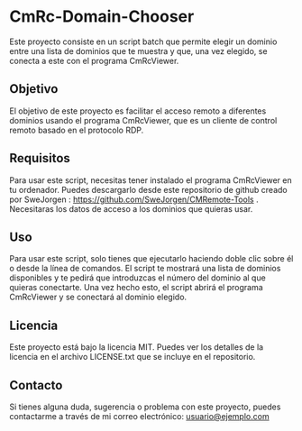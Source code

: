# CmRc-Domain-Chooser

Este proyecto consiste en un script batch que permite elegir un dominio entre una lista de dominios que te muestra y que, una vez elegido, se conecta a este con el programa CmRcViewer.

## Objetivo

El objetivo de este proyecto es facilitar el acceso remoto a diferentes dominios usando el programa CmRcViewer, que es un cliente de control remoto basado en el protocolo RDP.

## Requisitos

Para usar este script, necesitas tener instalado el programa CmRcViewer en tu ordenador. Puedes descargarlo desde este repositorio de github creado por SweJorgen : https://github.com/SweJorgen/CMRemote-Tools . Necesitaras los datos de acceso a los dominios que quieras usar.

## Uso

Para usar este script, solo tienes que ejecutarlo haciendo doble clic sobre él o desde la línea de comandos. El script te mostrará una lista de dominios disponibles y te pedirá que introduzcas el número del dominio al que quieras conectarte. Una vez hecho esto, el script abrirá el programa CmRcViewer y se conectará al dominio elegido.

## Licencia

Este proyecto está bajo la licencia MIT. Puedes ver los detalles de la licencia en el archivo LICENSE.txt que se incluye en el repositorio.

## Contacto

Si tienes alguna duda, sugerencia o problema con este proyecto, puedes contactarme a través de mi correo electrónico: usuario@ejemplo.com
